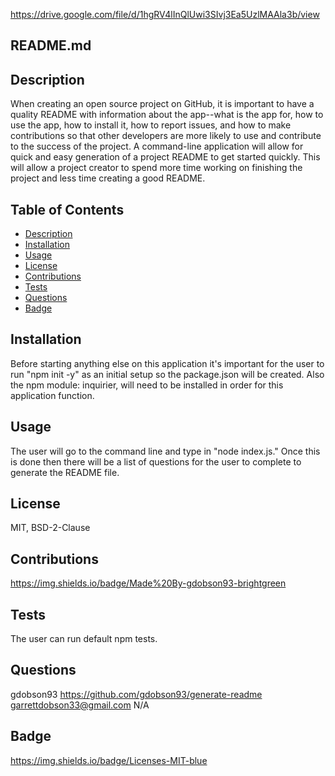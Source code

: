 https://drive.google.com/file/d/1hgRV4lInQlUwi3SIvj3Ea5UzlMAAla3b/view
  
  ## README.md

  ## Description

  When creating an open source project on GitHub, it is important to have a quality README with information about the app--what is the app for, how to use the app, how to install it, how to report issues, and how to make contributions so that other developers are more likely to use and contribute to the success of the project. A command-line application will allow for quick and easy generation of a project README to get started quickly. This will allow a project creator to spend more time working on finishing the project and less time creating a good README.
  
  ## Table of Contents 

  * [Description](#Description)
  * [Installation](#Installation)
  * [Usage](#Usage)
  * [License](#License)
  * [Contributions](#Contribrutions)
  * [Tests](#Tests)
  * [Questions](#Questions)
  * [Badge](#Badge)

  ## Installation

  Before starting anything else on this application it's important for the user to run "npm init -y" as an initial setup so the package.json will be created.  Also the npm module: inquirier, will need to be installed in order for this application function. 

  ## Usage

  The user will go to the command line and type in "node index.js." Once this is done then there will be a list of questions for the user to complete to generate the README file.

  ## License

  MIT, BSD-2-Clause

  ## Contributions

  https://img.shields.io/badge/Made%20By-gdobson93-brightgreen

  ## Tests 

  The user can run default npm tests. 

  ## Questions

  gdobson93
  https://github.com/gdobson93/generate-readme
  garrettdobson33@gmail.com
  N/A

  ## Badge

  https://img.shields.io/badge/Licenses-MIT-blue


